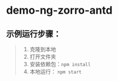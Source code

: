 # demo-ng-zorro-antd

##  示例运行步骤：
> 1. 克隆到本地
> 2. 打开文件夹
> 3. 安装依赖包：`npm install`
> 4. 本地运行：  `npm start`

